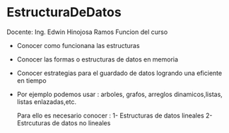 # EstructuraDeDatos
Docente: Ing. Edwin Hinojosa Ramos
Funcion del curso
* Conocer como funcionana las estructuras
* Conocer las formas o estructuras de datos en memoria
* Conocer estrategias para el guardado de datos logrando una eficiente en tiempo
* Por ejemplo podemos usar : arboles, grafos, arreglos dinamicos,listas, listas enlazadas,etc.

  Para ello es necesario conocer :
  1- Estructuras de datos lineales
  2- Estrcuturas de datos no lineales
